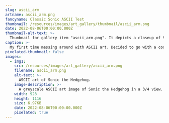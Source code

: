 ```yaml
---
slug: ascii_arm
artname: ascii_arm.png
fancyname: Classic Sonic ASCII Test
thumbnail: /resources/images/art_gallery/thumbnail/ascii_arm.png
date: 2022-08-06T00:00:00.000Z
thumbnail-alt-text: >-
  Thumbnail for gallery item "ascii_arm.png". It depicts a closeup of Sonic the Hedgehog in ASCII art.
caption: >-
  My first time messing around with ASCII art. Decided to go with a cool Sonic. Pretty proud of it, but Twitter totally butchered it with the compression. (if the dithering looks strange, try clicking on the image to open it in a new tab)
pixelated-thumbnail: false
images:
  - img1:
    src: /resources/images/art_gallery/ascii_arm.png
    filename: ascii_arm.png
    alt-text: >-
      ASCII art of Sonic the Hedgehog.
    image-description: >-
      A greyscale ASCII art image of Sonic the Hedgehog in a 3/4 view. He is standing upright and staring straight forward into the distance with an expression of vague concentration. His left hand, which is further from the viewer, is held at his waist and the other hand is relaxed. Towards the upper right corner a signature written in normal text reads: "Sonic the Hedgehog; 2022-08-06; P.V."
    width: 928
    height: 1116
    size: 6.97KB
    date: 2022-08-06T00:00:00.000Z
    pixelated: true
---
```

